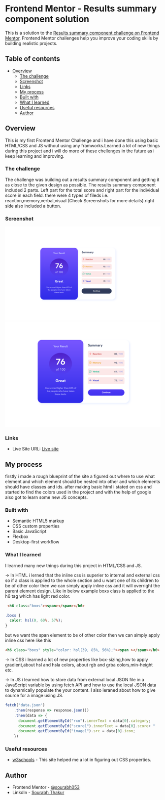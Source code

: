 # Frontend Mentor - Results summary component solution

This is a solution to the [Results summary component challenge on Frontend Mentor](https://www.frontendmentor.io/challenges/results-summary-component-CE_K6s0maV). Frontend Mentor challenges help you improve your coding skills by building realistic projects. 

## Table of contents

- [Overview](#overview)
  - [The challenge](#the-challenge)
  - [Screenshot](#screenshot)
  - [Links](#links)
  - [My process](#my-process)
  - [Built with](#built-with)
  - [What I learned](#what-i-learned)
  - [Useful resources](#useful-resources)
  - [Author](#author)


## Overview

This is my first Frontend Mentor Challenge and i have done this using basic HTML/CSS and JS without using any framworks.Learned a lot of new things during this project and i will do more of these chellenges in the future as i keep learning and improving.

### The challenge

The challenge was building out a results summary component and getting it as close to the given design as possible. The results summary component included 2 parts. Left part for the total score and right part for the individual score in each field. there were 4 types of fileds i.e. reaction,memory,verbal,visual (Check Screenshots for more details).right side also included a button.


### Screenshot

![](./design/Sreenshot%201.png)
![](./design/Screenshot%202.png)

### Links

- Live Site URL: [Live site](https://keen-lebkuchen-329504.netlify.app/)

## My process

firstly i made a rough blueprint of the site a figured out where to use what element and which element should be nested into other and which elements should have classes and ids. after making basic html i stated on css and started to find the colors used in the project and with the help of google also got to learn some new JS concepts.

### Built with

- Semantic HTML5 markup
- CSS custom properties
- Basic JavaScript
- Flexbox
- Desktop-first workflow


### What I learned

I learned many new things during this project in HTML/CSS and JS.

-> In HTML i lerned that the inline css is superier to internal and external css so if a class is applied to the whole section and u want one of its children to be of other color then we can simply apply inline css and it will overright the parent element design. Like in below example boxs class is applied to the h6 tag which has light red color.
```html
 <h6 class="boxs"><span></span></h6>
```
```css
.boxs {
  color: hsl(0, 60%, 57%);
}
```
but we want the span element to be of other color then we can simply apply inline css here like this
```html
<h6 class="boxs" style="color: hsl(39, 85%, 56%);"><span ></span></h6>
```

-> In CSS i learned a lot of new properties like box-sizing,how to apply gradient,about hsl and hsla colors, about rgb and grba colors,min-height etc.

-> In JS i learned how to store data from external local JSON file in a JavaScript variable by using fetch API and how to use the local JSON data to dynamically populate the your content. I also leraned about how to give source for a image using JS. 

```js
fetch('data.json')
    .then(response => response.json())
    .then(data => {
      document.getElementById("rxn").innerText = data[0].category;
      document.getElementById("score1").innerText = data[0].score+ "     ";
      document.getElementById("image1").src = data[0].icon;
    })
```

### Useful resources

- [w3schools](https://www.w3schools.com/) - This site helped me a lot in figuring out CSS properties.

## Author

- Frontend Mentor - [@sourabh053](https://www.frontendmentor.io/profile/sourabh053)
- LinkdIn - [Sourabh Thakur](https://www.linkedin.com/in/sourabh-thakur-b71a68250/)

